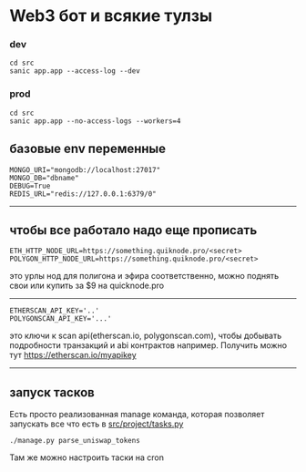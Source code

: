 # Web3 бот и всякие тулзы

### dev

```
cd src
sanic app.app --access-log --dev
```

### prod
```
cd src
sanic app.app --no-access-logs --workers=4
```

## базовые env переменные

```
MONGO_URI="mongodb://localhost:27017"
MONGO_DB="dbname"
DEBUG=True
REDIS_URL="redis://127.0.0.1:6379/0"
```

---

## чтобы все работало надо еще прописать

```
ETH_HTTP_NODE_URL=https://something.quiknode.pro/<secret>
POLYGON_HTTP_NODE_URL=https://something.quiknode.pro/<secret>
```

это урлы нод для полигона и эфира соответственно, можно поднять свои или купить 
за $9 на quicknode.pro

---

```
ETHERSCAN_API_KEY='..'
POLYGONSCAN_API_KEY='...'
```

это ключи к scan api(etherscan.io, polygonscan.com), чтобы добывать подробности 
транзакций и abi контрактов например. 
Получить можно тут https://etherscan.io/myapikey

---

## запуск тасков

Есть просто реализованная manage команда, которая позволяет запускать все что 
есть в [src/project/tasks.py](src/project/tasks.py)

```
./manage.py parse_uniswap_tokens
```

Там же можно настроить таски на cron
